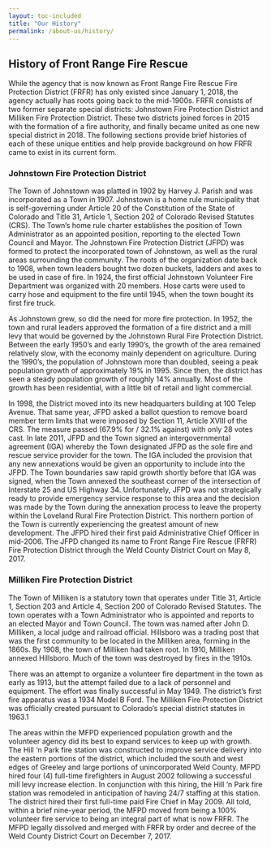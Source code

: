 ```yaml
---
layout: toc-included
title: "Our History"
permalink: /about-us/history/
---
```


## History of Front Range Fire Rescue&nbsp;

While the agency that is now known as Front Range Fire Rescue Fire Protection District (FRFR) has only existed since January 1, 2018, the agency actually has roots going back to the mid-1900s. FRFR consists of two former separate special districts: Johnstown Fire Protection District and Milliken Fire Protection District. These two districts joined forces in 2015 with the formation of a fire authority, and finally became united as one new special district in 2018. The following sections provide brief histories of each of these unique entities and help provide background on how FRFR came to exist in its current form.

### Johnstown Fire Protection District&nbsp;

The Town of Johnstown was platted in 1902 by Harvey J. Parish and was incorporated as a Town in 1907. Johnstown is a home rule municipality that is self-governing under Article 20 of the Constitution of the State of Colorado and Title 31, Article 1, Section 202 of Colorado Revised Statutes (CRS). The Town’s home rule charter establishes the position of Town Administrator as an appointed position, reporting to the elected Town Council and Mayor. The Johnstown Fire Protection District (JFPD) was formed to protect the incorporated town of Johnstown, as well as the rural areas surrounding the community. The roots of the organization date back to 1908, when town leaders bought two dozen buckets, ladders and axes to be used in case of fire. In 1924, the first official Johnstown Volunteer Fire Department was organized with 20 members. Hose carts were used to carry hose and equipment to the fire until 1945, when the town bought its first fire truck.

As Johnstown grew, so did the need for more fire protection. In 1952, the town and rural leaders approved the formation of a fire district and a mill levy that would be governed by the Johnstown Rural Fire Protection District. Between the early 1950’s and early 1990’s, the growth of the area remained relatively slow, with the economy mainly dependent on agriculture. During the 1990’s, the population of Johnstown more than doubled, seeing a peak population growth of approximately 19% in 1995. Since then, the district has seen a steady population growth of roughly 14% annually. Most of the growth has been residential, with a little bit of retail and light commercial.

In 1998, the District moved into its new headquarters building at 100 Telep Avenue. That same year, JFPD asked a ballot question to remove board member term limits that were imposed by Section 11, Article XVIII of the CRS. The measure passed (67.9% for / 32.1% against) with only 28 votes cast. In late 2011, JFPD and the Town signed an intergovernmental agreement (IGA) whereby the Town designated JFPD as the sole fire and rescue service provider for the town. The IGA included the provision that any new annexations would be given an opportunity to include into the JFPD. The Town boundaries saw rapid growth shortly before that IGA was signed, when the Town annexed the southeast corner of the intersection of Interstate 25 and US Highway 34. Unfortunately, JFPD was not strategically ready to provide emergency service response to this area and the decision was made by the Town during the annexation process to leave the property within the Loveland Rural Fire Protection District. This northern portion of the Town is currently experiencing the greatest amount of new development. The JFPD hired their first paid Administrative Chief Officer in mid-2006. The JFPD changed its name to Front Range Fire Rescue (FRFR) Fire Protection District through the Weld County District Court on May 8, 2017.

### Milliken Fire Protection District&nbsp;

The Town of Milliken is a statutory town that operates under Title 31, Article 1, Section 203 and Article 4, Section 200 of Colorado Revised Statutes. The town operates with a Town Administrator who is appointed and reports to an elected Mayor and Town Council. The town was named after John D. Milliken, a local judge and railroad official. Hillsboro was a trading post that was the first community to be located in the Milliken area, forming in the 1860s. By 1908, the town of Milliken had taken root. In 1910, Milliken annexed Hillsboro. Much of the town was destroyed by fires in the 1910s.

There was an attempt to organize a volunteer fire department in the town as early as 1913, but the attempt failed due to a lack of personnel and equipment. The effort was finally successful in May 1949. The district’s first fire apparatus was a 1934 Model B Ford. The Milliken Fire Protection District was officially created pursuant to Colorado’s special district statutes in 1963.1

The areas within the MFPD experienced population growth and the volunteer agency did its best to expand services to keep up with growth. The Hill ‘n Park fire station was constructed to improve service delivery into the eastern portions of the district, which included the south and west edges of Greeley and large portions of unincorporated Weld County. MFPD hired four (4) full-time firefighters in August 2002 following a successful mill levy increase election. In conjunction with this hiring, the Hill ‘n Park fire station was remodeled in anticipation of having 24/7 staffing at this station. The district hired their first full-time paid Fire Chief in May 2009. All told, within a brief nine-year period, the MFPD moved from being a 100% volunteer fire service to being an integral part of what is now FRFR. The MFPD legally dissolved and merged with FRFR by order and decree of the Weld County District Court on December 7, 2017.